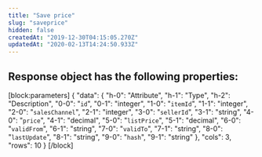 ```yaml
---
title: "Save price"
slug: "saveprice"
hidden: false
createdAt: "2019-12-30T04:15:05.270Z"
updatedAt: "2020-02-13T14:24:50.933Z"
---
```

## Response object has the following properties:
[block:parameters]
{
  "data": {
    "h-0": "Attribute",
    "h-1": "Type",
    "h-2": "Description",
    "0-0": "`id`",
    "0-1": "integer",
    "1-0": "`itemId`",
    "1-1": "integer",
    "2-0": "`salesChannel`",
    "2-1": "integer",
    "3-0": "`sellerId`",
    "3-1": "string",
    "4-0": "`price`",
    "4-1": "decimal",
    "5-0": "`listPrice`",
    "5-1": "decimal",
    "6-0": "`validFrom`",
    "6-1": "string",
    "7-0": "`validTo`",
    "7-1": "string",
    "8-0": "`lastUpdate`",
    "8-1": "string",
    "9-0": "`hash`",
    "9-1": "string"
  },
  "cols": 3,
  "rows": 10
}
[/block]